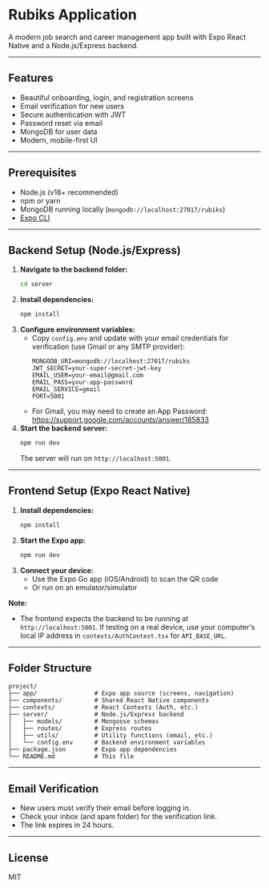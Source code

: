 # Rubiks Application

A modern job search and career management app built with Expo React Native and a Node.js/Express backend.

---

## Features
- Beautiful onboarding, login, and registration screens
- Email verification for new users
- Secure authentication with JWT
- Password reset via email
- MongoDB for user data
- Modern, mobile-first UI

---

## Prerequisites
- Node.js (v18+ recommended)
- npm or yarn
- MongoDB running locally (`mongodb://localhost:27017/rubiks`)
- [Expo CLI](https://docs.expo.dev/get-started/installation/)

---

## Backend Setup (Node.js/Express)

1. **Navigate to the backend folder:**
   ```bash
   cd server
   ```
2. **Install dependencies:**
   ```bash
   npm install
   ```
3. **Configure environment variables:**
   - Copy `config.env` and update with your email credentials for verification (use Gmail or any SMTP provider):
     ```env
     MONGODB_URI=mongodb://localhost:27017/rubiks
     JWT_SECRET=your-super-secret-jwt-key
     EMAIL_USER=your-email@gmail.com
     EMAIL_PASS=your-app-password
     EMAIL_SERVICE=gmail
     PORT=5001
     ```
   - For Gmail, you may need to create an App Password: https://support.google.com/accounts/answer/185833
4. **Start the backend server:**
   ```bash
   npm run dev
   ```
   The server will run on `http://localhost:5001`.

---

## Frontend Setup (Expo React Native)

1. **Install dependencies:**
   ```bash
   npm install
   ```
2. **Start the Expo app:**
   ```bash
   npm run dev
   ```
3. **Connect your device:**
   - Use the Expo Go app (iOS/Android) to scan the QR code
   - Or run on an emulator/simulator

**Note:**
- The frontend expects the backend to be running at `http://localhost:5001`. If testing on a real device, use your computer's local IP address in `contexts/AuthContext.tsx` for `API_BASE_URL`.

---

## Folder Structure

```
project/
├── app/                # Expo app source (screens, navigation)
├── components/         # Shared React Native components
├── contexts/           # React Contexts (Auth, etc.)
├── server/             # Node.js/Express backend
│   ├── models/         # Mongoose schemas
│   ├── routes/         # Express routes
│   ├── utils/          # Utility functions (email, etc.)
│   └── config.env      # Backend environment variables
├── package.json        # Expo app dependencies
└── README.md           # This file
```

---

## Email Verification
- New users must verify their email before logging in.
- Check your inbox (and spam folder) for the verification link.
- The link expires in 24 hours.

---

## License
MIT
